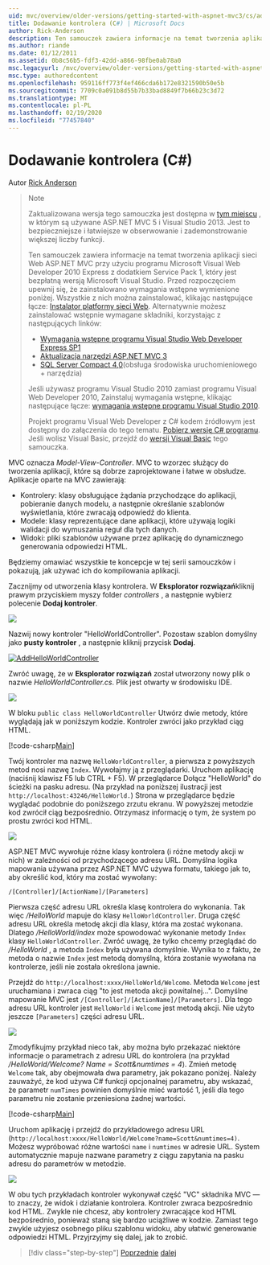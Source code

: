 ```yaml
---
uid: mvc/overview/older-versions/getting-started-with-aspnet-mvc3/cs/adding-a-controller
title: Dodawanie kontrolera (C#) | Microsoft Docs
author: Rick-Anderson
description: Ten samouczek zawiera informacje na temat tworzenia aplikacji sieci Web ASP.NET MVC przy użyciu programu Microsoft Visual Web Developer 2010 Express z dodatkiem Service Pack 1, który jest...
ms.author: riande
ms.date: 01/12/2011
ms.assetid: 0b8c56b5-fdf3-42dd-a866-98fbe0ab78a0
msc.legacyurl: /mvc/overview/older-versions/getting-started-with-aspnet-mvc3/cs/adding-a-controller
msc.type: authoredcontent
ms.openlocfilehash: 959116ff773f4ef466cda6b172e8321590b50e5b
ms.sourcegitcommit: 7709c0a091b8d55b7b33bad8849f7b66b23c3d72
ms.translationtype: MT
ms.contentlocale: pl-PL
ms.lasthandoff: 02/19/2020
ms.locfileid: "77457840"
---
```

# <a name="adding-a-controller-c"></a>Dodawanie kontrolera (C#)

Autor [Rick Anderson](https://twitter.com/RickAndMSFT)

> > [!NOTE]
> > Zaktualizowana wersja tego samouczka jest dostępna w [tym miejscu](../../../getting-started/introduction/getting-started.md) , w którym są używane ASP.NET MVC 5 i Visual Studio 2013. Jest to bezpieczniejsze i łatwiejsze w obserwowanie i zademonstrowanie większej liczby funkcji.
> 
> 
> Ten samouczek zawiera informacje na temat tworzenia aplikacji sieci Web ASP.NET MVC przy użyciu programu Microsoft Visual Web Developer 2010 Express z dodatkiem Service Pack 1, który jest bezpłatną wersją Microsoft Visual Studio. Przed rozpoczęciem upewnij się, że zainstalowano wymagania wstępne wymienione poniżej. Wszystkie z nich można zainstalować, klikając następujące łącze: [Instalator platformy sieci Web](https://www.microsoft.com/web/gallery/install.aspx?appid=VWD2010SP1Pack). Alternatywnie możesz zainstalować wstępnie wymagane składniki, korzystając z następujących linków:
> 
> - [Wymagania wstępne programu Visual Studio Web Developer Express SP1](https://www.microsoft.com/web/gallery/install.aspx?appid=VWD2010SP1Pack)
> - [Aktualizacja narzędzi ASP.NET MVC 3](https://www.microsoft.com/web/gallery/install.aspx?appsxml=&amp;appid=MVC3)
> - [SQL Server Compact 4,0](https://www.microsoft.com/web/gallery/install.aspx?appid=SQLCE;SQLCEVSTools_4_0)(obsługa środowiska uruchomieniowego + narzędzia)
> 
> Jeśli używasz programu Visual Studio 2010 zamiast programu Visual Web Developer 2010, Zainstaluj wymagania wstępne, klikając następujące łącze: [wymagania wstępne programu Visual Studio 2010](https://www.microsoft.com/web/gallery/install.aspx?appsxml=&amp;appid=VS2010SP1Pack).
> 
> Projekt programu Visual Web Developer z C# kodem źródłowym jest dostępny do załączenia do tego tematu. [Pobierz wersję C# programu](https://code.msdn.microsoft.com/Introduction-to-MVC-3-10d1b098). Jeśli wolisz Visual Basic, przejdź do [wersji Visual Basic](../vb/intro-to-aspnet-mvc-3.md) tego samouczka.

MVC oznacza *Model-View-Controller*. MVC to wzorzec służący do tworzenia aplikacji, które są dobrze zaprojektowane i łatwe w obsłudze. Aplikacje oparte na MVC zawierają:

- Kontrolery: klasy obsługujące żądania przychodzące do aplikacji, pobieranie danych modelu, a następnie określanie szablonów wyświetlania, które zwracają odpowiedź do klienta.
- Modele: klasy reprezentujące dane aplikacji, które używają logiki walidacji do wymuszania reguł dla tych danych.
- Widoki: pliki szablonów używane przez aplikację do dynamicznego generowania odpowiedzi HTML.

Będziemy omawiać wszystkie te koncepcje w tej serii samouczków i pokazują, jak używać ich do kompilowania aplikacji.

Zacznijmy od utworzenia klasy kontrolera. W **Eksplorator rozwiązań**kliknij prawym przyciskiem myszy folder *controllers* , a następnie wybierz polecenie **Dodaj kontroler**.

[![](adding-a-controller/_static/image2.png)](adding-a-controller/_static/image1.png)

Nazwij nowy kontroler "HelloWorldController". Pozostaw szablon domyślny jako **pusty kontroler** , a następnie kliknij przycisk **Dodaj**.

[![AddHelloWorldController](adding-a-controller/_static/image4.png)](adding-a-controller/_static/image3.png)

Zwróć uwagę, że w **Eksplorator rozwiązań** został utworzony nowy plik o nazwie *HelloWorldController.cs*. Plik jest otwarty w środowisku IDE.

![](adding-a-controller/_static/image5.png)

W bloku `public class HelloWorldController` Utwórz dwie metody, które wyglądają jak w poniższym kodzie. Kontroler zwróci jako przykład ciąg HTML.

[!code-csharp[Main](adding-a-controller/samples/sample1.cs)]

Twój kontroler ma nazwę `HelloWorldController`, a pierwsza z powyższych metod nosi nazwę `Index`. Wywołajmy ją z przeglądarki. Uruchom aplikację (naciśnij klawisz F5 lub CTRL + F5). W przeglądarce Dołącz "HelloWorld" do ścieżki na pasku adresu. (Na przykład na poniższej ilustracji jest `http://localhost:43246/HelloWorld.`) Strona w przeglądarce będzie wyglądać podobnie do poniższego zrzutu ekranu. W powyższej metodzie kod zwrócił ciąg bezpośrednio. Otrzymasz informację o tym, że system po prostu zwróci kod HTML.

![](adding-a-controller/_static/image6.png)

ASP.NET MVC wywołuje różne klasy kontrolera (i różne metody akcji w nich) w zależności od przychodzącego adresu URL. Domyślna logika mapowania używana przez ASP.NET MVC używa formatu, takiego jak to, aby określić kod, który ma zostać wywołany:

`/[Controller]/[ActionName]/[Parameters]`

Pierwsza część adresu URL określa klasę kontrolera do wykonania. Tak więc */HelloWorld* mapuje do klasy `HelloWorldController`. Druga część adresu URL określa metodę akcji dla klasy, która ma zostać wykonana. Dlatego */HelloWorld/index* może spowodować wykonanie metody `Index` klasy `HelloWorldController`. Zwróć uwagę, że tylko chcemy przeglądać do */HelloWorld* , a metoda `Index` była używana domyślnie. Wynika to z faktu, że metoda o nazwie `Index` jest metodą domyślną, która zostanie wywołana na kontrolerze, jeśli nie została określona jawnie.

Przejdź do `http://localhost:xxxx/HelloWorld/Welcome`. Metoda `Welcome` jest uruchamiana i zwraca ciąg "to jest metoda akcji powitalnej...". Domyślne mapowanie MVC jest `/[Controller]/[ActionName]/[Parameters]`. Dla tego adresu URL kontroler jest `HelloWorld` i `Welcome` jest metodą akcji. Nie użyto jeszcze `[Parameters]` części adresu URL.

![](adding-a-controller/_static/image7.png)

Zmodyfikujmy przykład nieco tak, aby można było przekazać niektóre informacje o parametrach z adresu URL do kontrolera (na przykład */HelloWorld/Welcome? Name = Scott&amp;numtimes = 4*). Zmień metodę `Welcome` tak, aby obejmowała dwa parametry, jak pokazano poniżej. Należy zauważyć, że kod używa C# funkcji opcjonalnej parametru, aby wskazać, że parametr `numTimes` powinien domyślnie mieć wartość 1, jeśli dla tego parametru nie zostanie przeniesiona żadnej wartości.

[!code-csharp[Main](adding-a-controller/samples/sample2.cs)]

Uruchom aplikację i przejdź do przykładowego adresu URL (`http://localhost:xxxx/HelloWorld/Welcome?name=Scott&numtimes=4)`. Możesz wypróbować różne wartości `name` i `numtimes` w adresie URL. System automatycznie mapuje nazwane parametry z ciągu zapytania na pasku adresu do parametrów w metodzie.

![](adding-a-controller/_static/image8.png)

W obu tych przykładach kontroler wykonywał część "VC" składnika MVC — to znaczy, że widok i działanie kontrolera. Kontroler zwraca bezpośrednio kod HTML. Zwykle nie chcesz, aby kontrolery zwracające kod HTML bezpośrednio, ponieważ staną się bardzo uciążliwe w kodzie. Zamiast tego zwykle użyjesz osobnego pliku szablonu widoku, aby ułatwić generowanie odpowiedzi HTML. Przyjrzyjmy się dalej, jak to zrobić.

> [!div class="step-by-step"]
> [Poprzednie](intro-to-aspnet-mvc-3.md)
> [dalej](adding-a-view.md)
